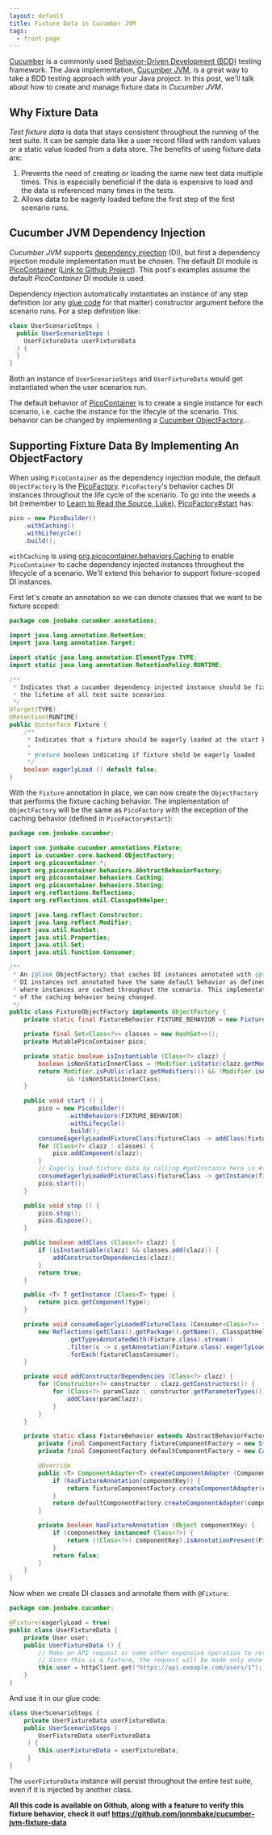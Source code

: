 ```yaml
---
layout: default
title: Fixture Data in Cucumber JVM
tags:
  - front-page
---
```


[Cucumber](https://cucumber.io/) is a commonly used [Behavior-Driven Development (BDD)](https://en.wikipedia.org/wiki/Behavior-driven_development) testing framework. The Java implementation, [Cucumber JVM](https://github.com/cucumber/cucumber-jvm), is a great way to take a BDD testing approach with your Java project. In this post, we'll talk about how to create and manage fixture data in _Cucumber JVM_.


## Why Fixture Data

_Test fixture data_ is data that stays consistent throughout the running of the test suite. It can be sample data like a user record filled with random values or a static value loaded from a data store. The benefits of using fixture data are:

1. Prevents the need of creating or loading the same new test data multiple times. This is especially beneficial if the data is expensive to load and the data is referenced many times in the tests.
1. Allows data to be eagerly loaded before the first step of the first scenario runs.

## Cucumber JVM Dependency Injection

_Cucumber JVM_ supports [dependency injection](https://cucumber.io/docs/cucumber/state/#dependency-injection) (DI), but first a dependency injection module implementation must be chosen. The default DI module is [PicoContainer](https://cucumber.io/docs/cucumber/state/#picocontainer) ([Link to Github Project](https://github.com/picocontainer/picocontainer)). This post's examples assume the default _PicoContainer_ DI module is used.


Dependency injection automatically instantiates an instance of any step definition (or any [glue code](https://cucumber.io/docs/cucumber/api/#options) for that matter) constructor argument before the scenario runs. For a step definition like:

```java
class UserScenarioSteps {
  public UserScenarioSteps (
    UserFixtureData userFixtureData
  ) {
  }
}
```

Both an instance of `UserScenarioSteps` and `UserFixtureData` would get instantiated when the user scenarios run.

The default behavior of [PicoContainer](https://cucumber.io/docs/cucumber/state/#picocontainer) is to create a single instance for each scenario, i.e. cache the instance for the lifecyle of the scenario. This behavior can be changed by implementing a [Cucumber ObjectFactory](https://cucumber.io/docs/cucumber/state/#the-cucumber-object-factory)...

## Supporting Fixture Data By Implementing An ObjectFactory

When using `PicoContainer` as the dependency injection module, the default `ObjectFactory` is the [PicoFactory](https://github.com/cucumber/cucumber-jvm/blob/main/picocontainer/src/main/java/io/cucumber/picocontainer/PicoFactory.java). `PicoFactory`'s behavior caches DI instances throughout the life cycle of the scenario. To go into the weeds a bit (remember to [Learn to Read the Source, Luke](https://blog.codinghorror.com/learn-to-read-the-source-luke/)), [PicoFactory#start](https://github.com/cucumber/cucumber-jvm/blob/main/picocontainer/src/main/java/io/cucumber/picocontainer/PicoFactory.java#L26) has:

```java
pico = new PicoBuilder()
    .withCaching()
    .withLifecycle()
    .build();
```

`withCaching` is using [org.picocontainer.behaviors.Caching](https://github.com/picocontainer/picocontainer/blob/master/pico/container/src/java/com/picocontainer/behaviors/Caching.java) to enable `PicoContainer` to cache dependency injected instances throughout the lifecycle of a scenario. We'll extend this behavior to support fixture-scoped DI instances.

First let's create an annotation so we can denote classes that we want to be fixture scoped:

```java
package com.jonbake.cucumber.annotations;

import java.lang.annotation.Retention;
import java.lang.annotation.Target;

import static java.lang.annotation.ElementType.TYPE;
import static java.lang.annotation.RetentionPolicy.RUNTIME;

/**
 * Indicates that a cucumber dependency-injected instance should be fixture-scoped, i.e. a single instance throughout
 * the lifetime of all test suite scenarios.
 */
@Target(TYPE)
@Retention(RUNTIME)
public @interface Fixture {
    /**
     * Indicates that a fixture should be eagerly loaded at the start before the first scenario runs.
     *
     * @return boolean indicating if fixture shold be eagerly loaded
     */
    boolean eagerlyLoad () default false;
}
```

With the `Fixture` annotation in place, we can now create the `ObjectFactory` that performs the fixture caching behavior. The implementation of `ObjectFactory` will be the same as `PicoFactory` with the exception of the caching behavior (defined in `PicoFactory#start`):

```java
package com.jonbake.cucumber;

import com.jonbake.cucumber.annotations.Fixture;
import io.cucumber.core.backend.ObjectFactory;
import org.picocontainer.*;
import org.picocontainer.behaviors.AbstractBehaviorFactory;
import org.picocontainer.behaviors.Caching;
import org.picocontainer.behaviors.Storing;
import org.reflections.Reflections;
import org.reflections.util.ClasspathHelper;

import java.lang.reflect.Constructor;
import java.lang.reflect.Modifier;
import java.util.HashSet;
import java.util.Properties;
import java.util.Set;
import java.util.function.Consumer;

/**
 * An {@link ObjectFactory} that caches DI instances annotated with {@link Fixture} for the lifetime of the test suite.
 * DI instances not annotated have the same default behavior as defined in {@link io.cucumber.picocontainer.PicoFactory}
 * where instances are cached throughout the scenario. This implementation is the same as PicoFactory with the exception
 * of the caching behavior being changed.
 */
public class FixtureObjectFactory implements ObjectFactory {
    private static final FixtureBehavior FIXTURE_BEHAVIOR = new FixtureBehavior();

    private final Set<Class<?>> classes = new HashSet<>();
    private MutablePicoContainer pico;

    private static boolean isInstantiable (Class<?> clazz) {
        boolean isNonStaticInnerClass = !Modifier.isStatic(clazz.getModifiers()) && clazz.getEnclosingClass() != null;
        return Modifier.isPublic(clazz.getModifiers()) && !Modifier.isAbstract(clazz.getModifiers())
                && !isNonStaticInnerClass;
    }

    public void start () {
        pico = new PicoBuilder()
                .withBehaviors(FIXTURE_BEHAVIOR)
                .withLifecycle()
                .build();
        consumeEagerlyLoadedFixtureClass(fixtureClass -> addClass(fixtureClass));
        for (Class<?> clazz : classes) {
            pico.addComponent(clazz);
        }
        // Eagerly load fixture data by calling #getInstance here in #start
        consumeEagerlyLoadedFixtureClass(fixtureClass -> getInstance(fixtureClass));
        pico.start();
    }

    public void stop () {
        pico.stop();
        pico.dispose();
    }

    public boolean addClass (Class<?> clazz) {
        if (isInstantiable(clazz) && classes.add(clazz)) {
            addConstructorDependencies(clazz);
        }
        return true;
    }

    public <T> T getInstance (Class<T> type) {
        return pico.getComponent(type);
    }

    private void consumeEagerlyLoadedFixtureClass (Consumer<Class<?>> fixtureClassConsumer) {
        new Reflections(getClass().getPackage().getName(), ClasspathHelper.forJavaClassPath())
                .getTypesAnnotatedWith(Fixture.class).stream()
                .filter(c -> c.getAnnotation(Fixture.class).eagerlyLoad())
                .forEach(fixtureClassConsumer);
    }

    private void addConstructorDependencies (Class<?> clazz) {
        for (Constructor<?> constructor : clazz.getConstructors()) {
            for (Class<?> paramClazz : constructor.getParameterTypes()) {
                addClass(paramClazz);
            }
        }
    }

    private static class FixtureBehavior extends AbstractBehaviorFactory {
        private final ComponentFactory fixtureComponentFactory = new Storing();
        private final ComponentFactory defaultComponentFactory = new Caching();

        @Override
        public <T> ComponentAdapter<T> createComponentAdapter (ComponentMonitor componentMonitor, LifecycleStrategy lifecycleStrategy, Properties componentProperties, Object componentKey, Class<T> componentImplementation, Parameter... parameters) throws PicoCompositionException {
            if (hasFixtureAnnotation(componentKey)) {
                return fixtureComponentFactory.createComponentAdapter(componentMonitor, lifecycleStrategy, componentProperties, componentKey, componentImplementation, parameters);
            }
            return defaultComponentFactory.createComponentAdapter(componentMonitor, lifecycleStrategy, componentProperties, componentKey, componentImplementation, parameters);
        }

        private boolean hasFixtureAnnotation (Object componentKey) {
            if (componentKey instanceof Class<?>) {
                return ((Class<?>) componentKey).isAnnotationPresent(Fixture.class);
            }
            return false;
        }
    }
}
```

Now when we create DI classes and annotate them with `@Fixture`:

```java
package com.jonbake.cucumber;

@Fixture(eagerlyLoad = true)
public class UserFixtureData {
    private User user;
    public UserFixtureData () {
        // Make an API request or some other expensive operation to retrieve a User
        // Since this is a fixture, the request will be made only once
        this.user = httpClient.get("https://api.exmaple.com/users/1");
    }
}
```

And use it in our glue code:

```java
class UserScenarioSteps {
    private UserFixtureData userFixtureData;
    public UserScenarioSteps (
        UserFixtureData userFixtureData
     ) {
        this.userFixtureData = userFixtureData;
     }
}
```

The `userFixtureData` instance will persist throughout the entire test suite, even if it is injected by another class.

**All this code is available on Github, along with a feature to verify this fixture behavior, check it out! <https://github.com/jonmbake/cucumber-jvm-fixture-data>**
